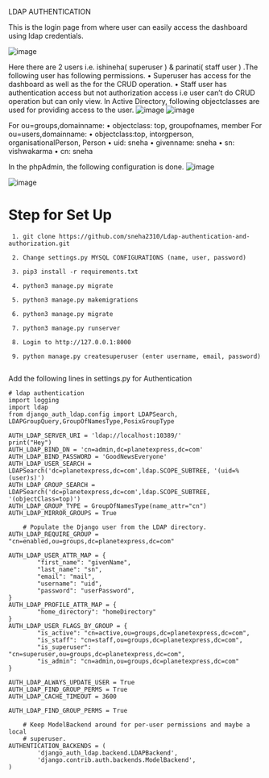 LDAP AUTHENTICATION

This is the  login page from where user can easily access the dashboard using ldap credentials.

   ![image](https://user-images.githubusercontent.com/67871362/191244747-12ba13a8-4d75-4690-bcc9-9c7f46113299.png)  
   
Here there are 2 users i.e. ishineha( superuser ) & parinati( staff user ) .The following user has following permissions.
    • Superuser has access for the dashboard as well as the for the CRUD operation.
    • Staff user has authentication access but not authorization access i.e user can’t do CRUD operation but can only view.
In Active Directory, following objectclasses are used for providing access to the user.
                                                                                                                                                             ![image](https://user-images.githubusercontent.com/67871362/191244803-e102cc3e-2f1e-4ca9-a219-f6270866c0c7.png)
                                                                                                                                                             ![image](https://user-images.githubusercontent.com/67871362/191244932-20182e24-21ea-48f8-965b-93f841c78d1e.png)

For ou=groups,domainname:
    • objectclass: top, groupofnames, member
For ou=users,domainname:
    • objectclass:top, intorgperson, organisationalPerson, Person
    • uid: sneha
    • givenname: sneha
    • sn: vishwakarma
    • cn: sneha
    
In the phpAdmin, the following configuration is done.
                                                                                                                                                             ![image](https://user-images.githubusercontent.com/67871362/191244948-4b629ff2-9b03-426a-9436-11e09f30060a.png)

   ![image](https://user-images.githubusercontent.com/67871362/191244990-7b97ba94-ad80-4428-957b-4bb861e6dea0.png)


# Step for Set Up
``` 
 1. git clone https://github.com/sneha2310/Ldap-authentication-and-authorization.git

 2. Change settings.py MYSQL CONFIGURATIONS (name, user, password)

 3. pip3 install -r requirements.txt

 4. python3 manage.py migrate

 5. python3 manage.py makemigrations

 6. python3 manage.py migrate

 7. python3 manage.py runserver

 8. Login to http://127.0.0.1:8000

 9. python manage.py createsuperuser (enter username, email, password)
 

```
Add the following lines in settings.py for Authentication

```
# ldap authentication
import logging
import ldap
from django_auth_ldap.config import LDAPSearch, LDAPGroupQuery,GroupOfNamesType,PosixGroupType

AUTH_LDAP_SERVER_URI = 'ldap://localhost:10389/' 
print("Hey")
AUTH_LDAP_BIND_DN = 'cn=admin,dc=planetexpress,dc=com'
AUTH_LDAP_BIND_PASSWORD = 'GoodNewsEveryone'
AUTH_LDAP_USER_SEARCH = LDAPSearch('dc=planetexpress,dc=com',ldap.SCOPE_SUBTREE, '(uid=%(user)s)')
AUTH_LDAP_GROUP_SEARCH = LDAPSearch('dc=planetexpress,dc=com',ldap.SCOPE_SUBTREE, '(objectClass=top)')
AUTH_LDAP_GROUP_TYPE = GroupOfNamesType(name_attr="cn")
AUTH_LDAP_MIRROR_GROUPS = True

    # Populate the Django user from the LDAP directory.
AUTH_LDAP_REQUIRE_GROUP = "cn=enabled,ou=groups,dc=planetexpress,dc=com"

AUTH_LDAP_USER_ATTR_MAP = {
        "first_name": "givenName",
        "last_name": "sn",
        "email": "mail",
        "username": "uid",
        "password": "userPassword",
}
AUTH_LDAP_PROFILE_ATTR_MAP = {
        "home_directory": "homeDirectory"
}
AUTH_LDAP_USER_FLAGS_BY_GROUP = {
        "is_active": "cn=active,ou=groups,dc=planetexpress,dc=com",
        "is_staff": "cn=staff,ou=groups,dc=planetexpress,dc=com",
        "is_superuser": "cn=superuser,ou=groups,dc=planetexpress,dc=com",
        "is_admin": "cn=admin,ou=groups,dc=planetexpress,dc=com"
}
    
AUTH_LDAP_ALWAYS_UPDATE_USER = True
AUTH_LDAP_FIND_GROUP_PERMS = True
AUTH_LDAP_CACHE_TIMEOUT = 3600
    
AUTH_LDAP_FIND_GROUP_PERMS = True
    
    # Keep ModelBackend around for per-user permissions and maybe a local
    # superuser.
AUTHENTICATION_BACKENDS = (
        'django_auth_ldap.backend.LDAPBackend',
        'django.contrib.auth.backends.ModelBackend',
)

```
